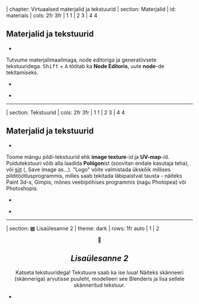 
| chapter: Virtuaalsed materjalid ja tekstuurid
| section: Materjalid
| id: materials
| cols: 2fr 3fr
| 1 1 
| 2 3
| 4 4

## Materjalid ja tekstuurid

-

Tutvume materjalimaailmaga, node editoriga ja generatiivsete tekstuuridega.
<kbd>Shift</kbd> + <kbd>A</kbd> töötab ka **Node Editoris**, uute **node**-de tekitamiseks.

-

<f-video src="https://www.youtube.com/watch?v=IFGq9RSCHjw&list=PLjHo4fPLPthvenCs2VH-1M7c7pR8d9D4G&index=11&t=0s" />

-

<div class="right">
    <f-next-button title="Veel tekstuurimist" />
</div>

---

| section: Tekstuurid
| cols: 2fr 3fr
| 1 1 
| 2 3
| 4 4

## Materjalid ja tekstuurid

-

Toome mängu pildi-tekstuurid ehk **image texture**-id ja **UV-map**-id.
Puidutekstuuri võib alla laadida <f-link to="https://www.poliigon.com/texture/wood-quartered-chiffon-001">**Poliigon**ist</f-link> (soovitan endale kasutaja teha),<br> või <a href="./img/WoodQuarteredChiffon001_COL_3K.jpg">siit</a> (<i class="rmb"></i>, Save image as...).
"Logo" võite valmistada ükskõik millises pilditöötlusprogrammis, milles saab tekitada läbipaistvat tausta - näiteks <f-link to="https://www.microsoft.com/et-ee/p/paint-3d/">Paint 3d-s</f-link>,
<f-link to="https://www.gimp.org/">Gimpis</f-link>, mõnes veebipõhises programmis (nagu <f-link to="https://www.photopea.com/">Photopea</f-link>) või Photoshopis.

-

<f-video src="https://www.youtube.com/watch?v=bjOyiHxHMKk&list=PLjHo4fPLPthvenCs2VH-1M7c7pR8d9D4G&index=12&t=0s" />

-

<div class="right">
    <f-next-button title="Lisaülesanne" />
</div>

---

| section: ▩ Lisaülesanne 2
| theme: dark
| rows: 1fr auto
| 1
| 2

<center>

<span class="icon-big">🍂</span>
## <var>Lisaülesanne 2<var>

Katseta tekstuuridega! Tekstuure saab ka ise luua! Näiteks skänneeri (skänneriga) arvutisse puuleht, modelleeri see Blenderis ja lisa sellele skänneritud tekstuur.

</center>

-

<div class="right">
    <f-next-button title="Valgus" />
</div>